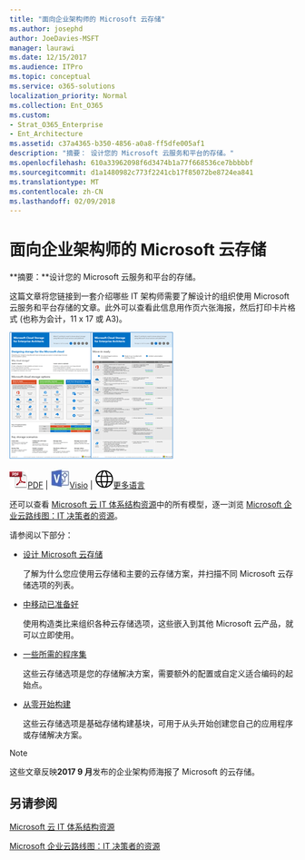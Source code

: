 ```yaml
---
title: "面向企业架构师的 Microsoft 云存储"
ms.author: josephd
author: JoeDavies-MSFT
manager: laurawi
ms.date: 12/15/2017
ms.audience: ITPro
ms.topic: conceptual
ms.service: o365-solutions
localization_priority: Normal
ms.collection: Ent_O365
ms.custom:
- Strat_O365_Enterprise
- Ent_Architecture
ms.assetid: c37a4365-b350-4856-a0a8-ff5dfe005af1
description: "摘要： 设计您的 Microsoft 云服务和平台的存储。"
ms.openlocfilehash: 610a33962098f6d3474b1a77f668536ce7bbbbbf
ms.sourcegitcommit: d1a1480982c773f2241cb17f85072be8724ea841
ms.translationtype: MT
ms.contentlocale: zh-CN
ms.lasthandoff: 02/09/2018
---
```

# <a name="microsoft-cloud-storage-for-enterprise-architects"></a>面向企业架构师的 Microsoft 云存储

 **摘要：**设计您的 Microsoft 云服务和平台的存储。
  
这篇文章将您链接到一套介绍哪些 IT 架构师需要了解设计的组织使用 Microsoft 云服务和平台存储的文章。此外可以查看此信息用作页六张海报，然后打印卡片格式 (也称为会计，11 x 17 或 A3)。
  
[![Microsoft 云存储模型的缩略图图像](images/0d4e2eb9-1109-4b3b-bf9e-2f3eff2e2cc4.png)  
](https://www.microsoft.com/download/details.aspx?id=49552)
  
![PDF 文件](images/ITPro_Other_PDFicon.png)[PDF](https://go.microsoft.com/fwlink/p/?linkid=842079) | ![Visio 文件](images/ITPro_Other_VisioIcon.jpg)[Visio](https://go.microsoft.com/fwlink/p/?linkid=842080) | ![参阅包含其他语言版本的页面](images/e16c992d-b0f8-48ae-bf44-db7a9fcaab9e.png)[更多语言](https://www.microsoft.com/download/details.aspx?id=49552)
  
还可以查看 [Microsoft 云 IT 体系结构资源](microsoft-cloud-it-architecture-resources.md)中的所有模型，逐一浏览 [Microsoft 企业云路线图：IT 决策者的资源](https://aka.ms/cloudarchitecture)。
  
请参阅以下部分：
  
- [设计 Microsoft 云存储](designing-storage-for-the-microsoft-cloud.md)
    
    了解为什么您应使用云存储和主要的云存储方案，并扫描不同 Microsoft 云存储选项的列表。
    
- [中移动已准备好](move-in-ready.md)
    
    使用构造类比来组织各种云存储选项，这些嵌入到其他 Microsoft 云产品，就可以立即使用。
    
- [一些所需的程序集](some-assembly-required.md)
    
    这些云存储选项是您的存储解决方案，需要额外的配置或自定义适合编码的起始点。
    
- [从零开始构建](build-from-the-ground-up.md)
    
    这些云存储选项是基础存储构建基块，可用于从头开始创建您自己的应用程序或存储解决方案。
    
> [!NOTE]
> 这些文章反映**2017 9 月**发布的企业架构师海报了 Microsoft 的云存储。
  
## <a name="see-also"></a>另请参阅

[Microsoft 云 IT 体系结构资源](microsoft-cloud-it-architecture-resources.md)

[Microsoft 企业云路线图：IT 决策者的资源](https://sway.com/FJ2xsyWtkJc2taRD)



